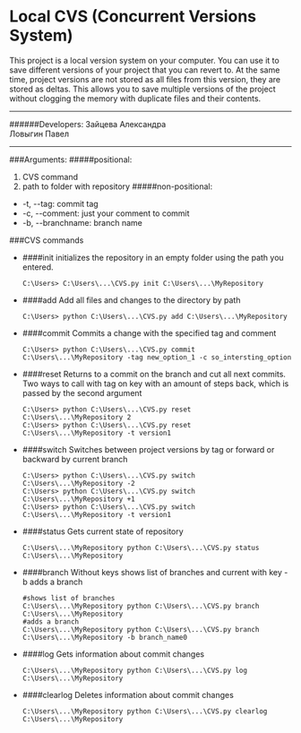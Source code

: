 # Local CVS (Concurrent Versions System)

This project is a local version system on your computer. You can use it to save different versions of your project that 
you can revert to. At the same time, project versions are not stored as all files from this version, they are stored as 
deltas. This allows you to save multiple versions of the project without clogging the memory with duplicate files and 
their contents.
***

######Developers:
Зайцева Александра 
\
Ловыгин Павел
***

###Arguments:
  #####positional:
  1. CVS command
  2. path to folder with repository
  #####non-positional:
  * -t, --tag: commit tag
  * -c, --comment: just your comment to commit
  * -b, --branchname: branch name


###CVS commands

* ####init
    initializes the repository in an empty folder using the path you entered.
    ```
    C:\Users> C:\Users\...\CVS.py init C:\Users\...\MyRepository
    ```
  
* ####add
    Add all files and changes to the directory by path
    ```
    C:\Users> python C:\Users\...\CVS.py add C:\Users\...\MyRepository
    ```
  
* ####commit
    Commits a change with the specified tag and comment
    ```
    C:\Users> python C:\Users\...\CVS.py commit C:\Users\...\MyRepository -tag new_option_1 -c so_intersting_option
    ```

* ####reset
    Returns to a commit on the branch and cut all next commits. Two ways to call with tag on key with an amount of steps
    back, which is passed by the second argument
    ```
    C:\Users> python C:\Users\...\CVS.py reset C:\Users\...\MyRepository 2
    C:\Users> python C:\Users\...\CVS.py reset C:\Users\...\MyRepository -t version1
    ```
  
* ####switch
    Switches between project versions by tag or forward or backward by current branch
    ```
    C:\Users> python C:\Users\...\CVS.py switch C:\Users\...\MyRepository -2
    C:\Users> python C:\Users\...\CVS.py switch C:\Users\...\MyRepository +1
    C:\Users> python C:\Users\...\CVS.py switch C:\Users\...\MyRepository -t version1
    ```

* ####status
    Gets current state of repository
    ```
    C:\Users\...\MyRepository python C:\Users\...\CVS.py status C:\Users\...\MyRepository
    ```

* ####branch
    Without keys shows list of branches and current with key -b adds a branch
    ```
    #shows list of branches
    C:\Users\...\MyRepository python C:\Users\...\CVS.py branch C:\Users\...\MyRepository
    #adds a branch
    C:\Users\...\MyRepository python C:\Users\...\CVS.py branch C:\Users\...\MyRepository -b branch_name0
    ```

* ####log
    Gets information about commit changes
    ```
    C:\Users\...\MyRepository python C:\Users\...\CVS.py log C:\Users\...\MyRepository
    ```
  
* ####clearlog
    Deletes information about commit changes
    ```
    C:\Users\...\MyRepository python C:\Users\...\CVS.py clearlog C:\Users\...\MyRepository
    ```